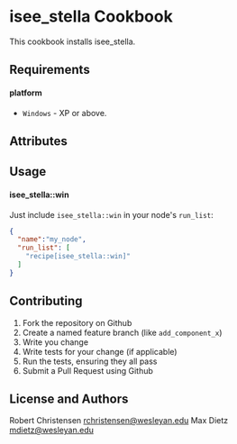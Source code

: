 isee_stella Cookbook
=========================
This cookbook installs isee_stella.

Requirements
------------
#### platform
- `Windows` - XP or above.

Attributes
----------

Usage
-----
#### isee_stella::win

Just include `isee_stella::win` in your node's `run_list`:

```json
{
  "name":"my_node",
  "run_list": [
    "recipe[isee_stella::win]"
  ]
}
```

Contributing
------------

1. Fork the repository on Github
2. Create a named feature branch (like `add_component_x`)
3. Write you change
4. Write tests for your change (if applicable)
5. Run the tests, ensuring they all pass
6. Submit a Pull Request using Github

License and Authors
-------------------
Robert Christensen <rchristensen@wesleyan.edu>
Max Dietz <mdietz@wesleyan.edu>